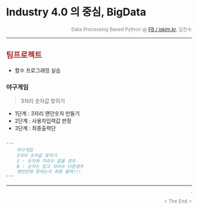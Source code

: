 
# Industry 4.0 의 중심, BigData

<div align='right'><font size=2 color='gray'>Data Processing Based Python @ <font color='blue'><a href='https://www.facebook.com/jskim.kr'>FB / jskim.kr</a></font>, 김진수</font></div>
<hr>

## <font color='brown'>팀프로젝트</font>
>  
- 함수 프로그래밍 실습

### 야구게임
> 3자리 숫자값 맞히기
- 1단계 : 3자리 랜던숫자 만들기
- 2단계 : 사용자입력값 판정
- 3단계 : 최종출력단


```python

"""
    야구게임
    3자리 숫자값 맞히기
    S : 숫자와 자리수 같을 경우
    B : 숫자는 있고 자리수 다른경우
    몇번만에 맞히는지 최종 출력!!!
"""

```



<hr>
<marquee><font size=3 color='brown'>The BigpyCraft find the information to design valuable society with Technology & Craft.</font></marquee>
<div align='right'><font size=2 color='gray'> &lt; The End &gt; </font></div>
